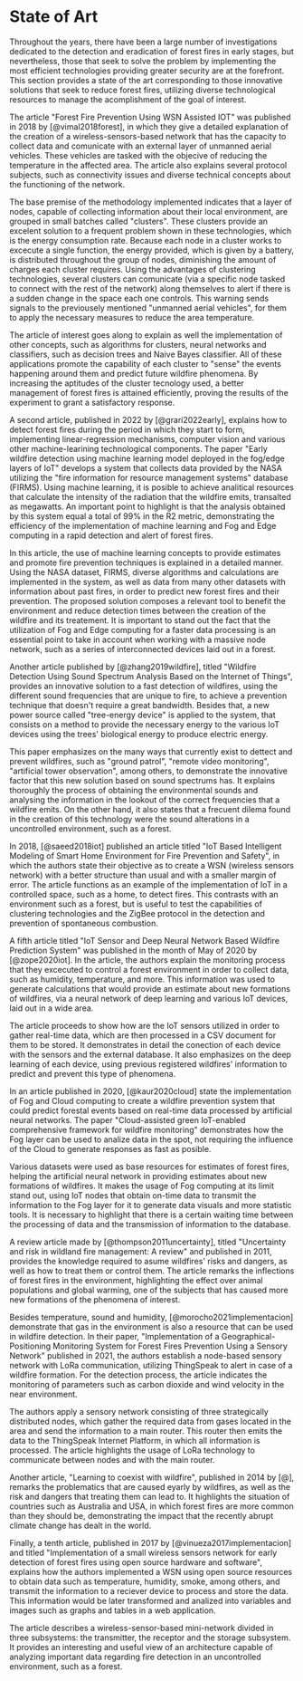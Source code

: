 # State of Art

Throughout the years, there have been a large number of 
investigations dedicated to the detection and eradication of 
forest fires in early stages, but nevertheless, those that 
seek to solve the problem by implementing the most efficient 
technologies providing greater security are at the forefront. 
This section provides a state of the art corresponding to 
those innovative solutions that seek to reduce forest fires, 
utilizing diverse technological resources to manage the 
acomplishment of the goal of interest.

The article "Forest Fire Prevention Using WSN Assisted IOT" 
was published in 2018 by [@vimal2018forest], 
in which they give a detailed explanation of the creation of a 
wireless-sensors-based network that has the capacity to 
collect data and comunicate with an external layer of 
unmanned aerial vehicles. These vehicles are tasked with the 
objecive of reducing the temperature in the affected area. The 
article also explains several protocol subjects, such as 
connectivity issues and diverse technical concepts about the 
functioning of the network.

The base premise of the methodology implemented indicates that 
a layer of nodes, capable of collecting information about 
their local environment, are grouped in small batches called 
"clusters". These clusters provide an excelent solution to a 
frequent problem shown in these technologies, which is the 
energy consumption rate. Because each node in a cluster works 
to excecute a single function, the energy provided, which is 
given by a battery, is distributed throughout the group of 
nodes, diminishing the amount of charges each cluster 
requires. Using the advantages of clustering technologies, 
several clusters can comunicate (via a specific node tasked to 
connect with the rest of the network) along themselves to 
alert if there is a sudden change in the space each one 
controls. This warning sends signals to the previousely 
mentioned "unmanned aerial vehicles", for them to apply the 
necessary measures to reduce the area temperature.

The article of interest goes along to explain as well the 
implementation of other concepts, such as algorithms for 
clusters, neural networks and classifiers, such as decision 
trees and Naive Bayes classifier. All of these applications 
promote the capability of each cluster to "sense" the events 
happening around them and predict future wildfire phenomena. 
By increasing the aptitudes of the cluster tecnology used, a 
better management of forest fires is attained efficiently, 
proving the results of the experiment to grant a satisfactory 
response.

A second article, published in 2022 by [@grari2022early], 
explains how to detect forest fires during the period in which 
they start to form, implementing linear-regression mechanisms, 
computer vision and various other machine-learining 
technological components. The paper "Early wildfire detection 
using machine learning model deployed in the fog/edge layers 
of IoT" develops a system that collects data provided by the 
NASA utilizing the "fire information for resource management 
systems" database (FIRMS). Using machine learning, it is 
posible to achieve analitical resources that calculate the 
intensity of the radiation that the wildfire emits, 
transalted as megawatts. An important point to highlight is 
that the analysis obtained by this system equal a total of 99% 
in the R2 metric, demonstrating the efficiency of the 
implementation of machine learning and Fog and Edge computing 
in a rapid detection and alert of forest fires.

In this article, the use of machine learning concepts to 
provide estimates and promote fire prevention techniques is 
explained in a detailed manner. Using the NASA dataset, FIRMS, 
diverse algorithms and calculations are implemented in the 
system, as well as data from many other datasets with 
information about past fires, in order to predict new forest 
fires and their prevention. The proposed solution composes a 
relevant tool to benefit the environment and reduce detection 
times between the creation of the wildfire and its treatement. 
It is important to stand out the fact that the utilization of 
Fog and Edge computing for a faster data processing is an 
essential point to take in account when working with a massive 
node network, such as a series of interconnected devices laid 
out in a forest.

Another article published by [@zhang2019wildfire], titled "Wildfire 
Detection Using Sound Spectrum Analysis Based on the Internet 
of Things", provides an innovative solution to a fast 
detection of wildfires, using the different sound frequencies 
that are unique to fire, to achieve a prevention technique 
that doesn't require a great bandwidth. Besides that, a new 
power source called "tree-energy device" is applied to the 
system, that consists on a method to provide the necessary 
energy to the various IoT devices using the trees' biological 
energy to produce electric energy.

This paper emphasizes on the many ways that currently exist to 
dettect and prevent wildfires, such as "ground patrol", 
"remote video monitoring", "artificial tower observation", 
among others, to demonstrate the innovative factor that this 
new solution based on sound spectrums has. It explains 
thoroughly the process of obtaining the environmental sounds 
and analysing the information in the lookout of the correct 
frequencies that a wildfire emits. On the other hand, it also 
states that a frecuent dilema found in the creation of this 
technology were the sound alterations in a uncontrolled 
environment, such as a forest.

In 2018, [@saeed2018iot] published an 
article titled "IoT Based Intelligent 
Modeling of Smart Home Environment for Fire 
Prevention and Safety", in which the 
authors state their objective as to create 
a WSN (wireless sensors network) with a 
better structure than usual and with a 
smaller margin of error. The article 
functions as an example of the 
implementation of IoT in a controlled 
space, such as a home, to detect fires. 
This contrasts with an environment such as 
a forest, but is useful to test the 
capabilities of clustering technologies and 
the ZigBee protocol in the detection and 
prevention of spontaneous combustion.

A fifth article titled "IoT Sensor and Deep 
Neural Network Based Wildfire Prediction 
System" was published in the month of May 
of 2020 by [@zope2020iot]. In the article, 
the authors explain the monitoring process 
that they excecuted to control a forest 
environment in order to collect data, such 
as humidity, temperature, and more. This 
information was used to generate 
calculations that would provide an estimate 
about new formations of wildfires, via a 
neural network of deep learning and various 
IoT devices, laid out in a wide area.

The article proceeds to show how are the 
IoT sensors utilized in order to gather 
real-time data, which are then processed in 
a CSV document for them to be stored. It 
demonstrates in detail the conection of 
each device with the sensors and the 
external database. It also emphasizes on 
the deep learning of each device, using 
previous registered wildfires' information 
to predict and prevent this type of 
phenomena. 

In an article published in 2020, 
[@kaur2020cloud] state the implementation 
of Fog and Cloud computing to create a 
wildfire prevention system that could 
predict forestal events based on real-time 
data processed by artificial neural 
networks. The paper "Cloud-assisted green 
IoT-enabled comprehensive framework for 
wildfire monitoring" demonstrates how the 
Fog layer can be used to analize data in 
the spot, not requiring the influence of 
the Cloud to generate responses as fast as 
posible.

Various datasets were used as base 
resources for estimates of forest fires, 
helping the artificial neural network in 
providing estimates about new formations of 
wildfires. It makes the usage of Fog 
computing at its limit stand out, using IoT 
nodes that obtain on-time data to transmit 
the information to the Fog layer for it to 
generate data visuals and more statistic 
tools. It is necessary to highlight that 
there is a certain waiting time between the 
processing of data and the transmission of 
information to the database.

A review article made by 
[@thompson2011uncertainty], titled 
"Uncertainty and risk in wildland fire 
management: A review" and published in 
2011, provides the knowledge required to 
asume wildfires' risks and dangers, as well 
as how to treat them or control them. The 
article remarks the inflections of forest 
fires in the environment, highlighting the 
effect over animal populations and global 
warming, one of the subjects that has 
caused more new formations of the phenomena 
of interest.

Besides temperature, sound and humidity, 
[@morocho2021implementacion] demonstrate 
that gas in the environment is also a 
resource that can be used in wildfire 
detection. In their paper, "Implementation 
of a Geographical-Positioning Monitoring 
System for Forest Fires Prevention Using a 
Sensory Network" published in 2021, the 
authors establish a node-based sensory 
network with LoRa communication, utilizing 
ThingSpeak to alert in case of a wildfire 
formation. For the detection process, the 
article indicates the monitoring of 
parameters such as carbon dioxide and wind 
velocity in the near environment.

The authors apply a sensory network 
consisting of three strategically 
distributed nodes, which gather the 
required data from gases located in the 
area and send the information to a main 
router. This router then emits the data to 
the ThingSpeak Internet Platform, in which 
all information is processed. The article 
highlights the usage of LoRa technology to 
communicate between nodes and with the main 
router.

Another article, "Learning to coexist with 
wildfire", published in 2014 by [@], 
remarks the problematics that are caused 
eyarly by wildfires, as well as the risk 
and dangers that treating them can lead to. 
It highlights the situation of countries 
such as Australia and USA, in which forest 
fires are more common than they should be, 
demonstrating the impact that the recently 
abrupt climate change has dealt in the 
world.

Finally, a tenth article, published in 2017 
by [@vinueza2017implementacion] and titled 
"Implementation of a small wireless sensors 
network for early detection of forest fires 
using open source hardware and software", 
explains how the authors implemented a WSN 
using open source resources to obtain data 
such as temperature, humidity, smoke, among 
others, and transmit the information to a 
reciever device to process and store the 
data. This information would be later 
transformed and analized into variables and 
images such as graphs and tables in a web 
application.

The article describes a 
wireless-sensor-based mini-network divided 
in three subsystems: the transmitter, the 
receptor and the storage subsystem. It 
provides an interesting and useful view of 
an architecture capable of analyzing 
important data regarding fire detection in 
an uncontrolled environment, such as a 
forest.